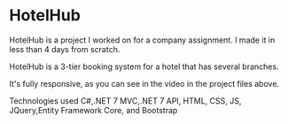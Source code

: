 # HotelHub
 HotelHub is a project I worked on for a company assignment. I made it in less than 4 days from scratch.

HotelHub is a 3-tier booking system for a hotel that has several branches.

It's fully responsive, as you can see in the video in the project files above.

Technologies used C#,.NET 7 MVC,.NET 7 API, HTML, CSS, JS, JQuery,Entity Framework Core, and Bootstrap
